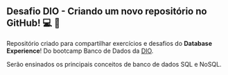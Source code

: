 ## Desafio DIO - Criando um novo repositório no GitHub! :computer: :dolphin:

Repositório criado para compartilhar exercícios e desafios do **Database Experience**! Do bootcamp Banco de Dados da [DIO](https://www.dio.me/).

Serão ensinados os principais conceitos de banco de dados SQL e NoSQL.
